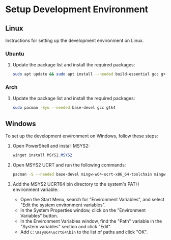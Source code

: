 # Setup Development Environment

## Linux

Instructions for setting up the development environment on Linux.

### Ubuntu

1. Update the package list and install the required packages:
   ```sh
   sudo apt update && sudo apt install --needed build-essential gcc g++ libgtk-4-dev
   ```

### Arch

1. Update the package list and install the required packages:
   ```sh
   sudo pacman -Syu --needed base-devel gcc gtk4
   ```

## Windows

To set up the development environment on Windows, follow these steps:

1. Open PowerShell and install MSYS2:

   ```powershell
   winget install MSYS2.MSYS2
   ```

2. Open MSYS2 UCRT and run the following commands:

   ```sh
   pacman -S --needed base-devel mingw-w64-ucrt-x86_64-toolchain mingw-w64-ucrt-x86_64-gtk4 mingw-w64-x86_64-boost
   ```

3. Add the MSYS2 UCRT64 bin directory to the system's PATH environment variable:
   - Open the Start Menu, search for "Environment Variables", and select "Edit the system environment variables".
   - In the System Properties window, click on the "Environment Variables" button.
   - In the Environment Variables window, find the "Path" variable in the "System variables" section and click "Edit".
   - Add `C:\msys64\ucrt64\bin` to the list of paths and click "OK".


